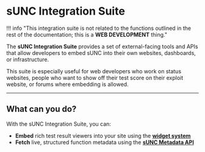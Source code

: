 # sUNC Integration Suite

!!! info "This integration suite is not related to the functions outlined in the rest of the documentation; this is a **WEB DEVELOPMENT** thing."

The **sUNC Integration Suite** provides a set of external-facing tools and APIs that allow developers to embed sUNC into their own websites, dashboards, or infrastructure.

This suite is especially useful for web developers who work on status websites, people who want to show off their test score on their exploit website, or forums where embedding is allowed.

---

## What can you do?

With the sUNC Integration Suite, you can:

- **Embed** rich test result viewers into your site using the [**widget system**](./Widget/)
- **Fetch** live, structured function metadata using the [**sUNC Metadata API**](./Metadata-API/)
<!-- - **Query** test result data from our upcoming Results API -->
